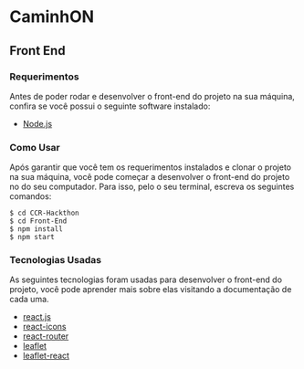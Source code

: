 # CaminhON
## Front End

### Requerimentos

Antes de poder rodar e desenvolver o front-end do projeto na sua máquina, confira se você possui o seguinte software instalado:

- [Node.js](https://nodejs.org/en/download/)


### Como Usar

Após garantir que você tem os requerimentos instalados e clonar o projeto na sua máquina, você pode começar a desenvolver o front-end do projeto no do seu computador. Para isso, pelo o seu terminal, escreva os seguintes comandos:
```
$ cd CCR-Hackthon
$ cd Front-End
$ npm install
$ npm start
```


### Tecnologias Usadas

As seguintes tecnologias foram usadas para desenvolver o front-end do projeto, você pode aprender mais sobre elas visitando a documentação de cada uma.

- [react.js](https://reactjs.org/)
- [react-icons](https://react-icons.github.io/react-icons/)
- [react-router](https://reacttraining.com/react-router/)
- [leaflet](https://leafletjs.com/reference-1.6.0.html)
- [leaflet-react](https://react-leaflet.js.org/docs/en/intro)